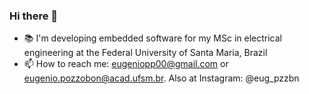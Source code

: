 ### Hi there 👋 

- 📚 I'm developing embedded software for my MSc in electrical engineering at the Federal University of Santa Maria, Brazil
- 📫 How to reach me: eugeniopp00@gmail.com or eugenio.pozzobon@acad.ufsm.br. Also at Instagram: @eug_pzzbn

